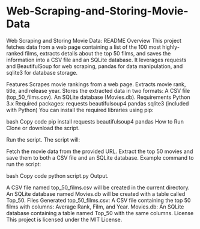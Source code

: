 # Web-Scraping-and-Storing-Movie-Data

Web Scraping and Storing Movie Data: README
Overview
This project fetches data from a web page containing a list of the 100 most highly-ranked films, extracts details about the top 50 films, and saves the information into a CSV file and an SQLite database. It leverages requests and BeautifulSoup for web scraping, pandas for data manipulation, and sqlite3 for database storage.

Features
Scrapes movie rankings from a web page.
Extracts movie rank, title, and release year.
Stores the extracted data in two formats:
A CSV file (top_50_films.csv).
An SQLite database (Movies.db).
Requirements
Python 3.x
Required packages:
requests
beautifulsoup4
pandas
sqlite3 (included with Python)
You can install the required libraries using pip:

bash
Copy code
pip install requests beautifulsoup4 pandas
How to Run
Clone or download the script.

Run the script.
The script will:

Fetch the movie data from the provided URL.
Extract the top 50 movies and save them to both a CSV file and an SQLite database.
Example command to run the script:

bash
Copy code
python script.py
Output.

A CSV file named top_50_films.csv will be created in the current directory.
An SQLite database named Movies.db will be created with a table called Top_50.
Files Generated
top_50_films.csv: A CSV file containing the top 50 films with columns: Average Rank, Film, and Year.
Movies.db: An SQLite database containing a table named Top_50 with the same columns.
License
This project is licensed under the MIT License.
